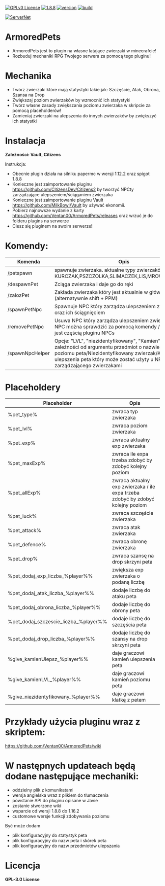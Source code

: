 

[![GPLv3 License](https://img.shields.io/badge/License-GPL%20v3-yellow.svg)](https://opensource.org/licenses/)
[![1.8.8](https://badgen.net/badge/minecraft/1.8.8/blue)](https://badgen.net/badge/minecraft/1.8.8/blue)
[![version](https://badgen.net/badge/version/v1.01/blue)](https://badgen.net/badge/version/v1.01/blue)
[![build](https://badgen.net/badge/build/passing/green)](https://badgen.net/badge/build/passing/green)

[![ServerNet](https://i.imgur.com/EwBly0J.png)](https://servernet.pl/)
# ArmoredPets

- ArmoredPets jest to plugin na własne latające zwierzaki w minecrafcie!
- Rozbuduj mechaniki RPG Twojego serwera za pomocą tego pluginu!

# Mechanika

- Twórz zwierzaki które mają statystyki takie jak: Szczęście, Atak, Obrona, Szansa na Drop
- Zwiększaj poziom zwierzaków by wzmocnić ich statystyki
- Twórz własne zasady zwiększania poziomu zwierzaka w skripcie za pomocą placeholderów!
- Zamieniaj zwierzaki na ulepszenia do innych zwierzaków by zwiększyć ich statystki

# Instalacja
**Zależności:
Vault, Citizens**

Instrukcja:
- Obecnie plugin działa na silniku papermc w wersji 1.12.2 oraz spigot 1.8.8
- Konieczne jest zaimportowanie pluginu https://github.com/CitizensDev/Citizens2 by tworzyć NPCty zarządzające ulepszeniem/ściąganiem zwierzaka
- Konieczne jest zaimportowanie pluginu Vault https://github.com/MilkBowl/Vault by używać ekonomii.
- Pobierz najnowsze wydanie z karty https://github.com/Ventan00/ArmoredPets/releases oraz wrzuć je do folderu plugins na serwerze
- Ciesz się pluginem na swoim serwerze!

# Komendy:
| Komenda | Opis | Permisje |
| ------ | ------ | ------ |
| /petspawn | spawnuje zwierzaka. aktualne typy zwierzaków: KURCZAK,PSZCZOLKA,SLIMACZEK,LIS,MROWKA,PTASZEK | armoredpets.spawn |
| /despawnPet | Zciąga zwierzaka i daje go do ręki | brak |
| /zalozPet | Zakłada zwierzaka który jest aktualnie w głównej ręce (alternatywnie shift + PPM) | brak |
| /spawnPetNpc | Spawnuje NPC który zarządza ulepszeniem zwierzaków oraz ich ściągnięciem | armoredpets.spawnNPC |
| /removePetNpc | Usuwa NPC który zarządza ulepszeniem zwierzaków. ID NPC można sprawdzić za pomocą komendy /npc info która jest częścią pluginu NPCs | armoredpets.spawnNPC |
| /spawnNpcHelper | Opcje: "LVL", "niezidentyfikowany", "Kamien". Spawnuje w zależności od argumentu przedmiot o nazwie Kamień poziomu peta/Niezidentyfikowany zwierzak/Kamień ulepszenia peta który może zostać użyty u NPC zarządzającego zwierzakami | armoredpets.spawnhelper |

# Placeholdery
| Placeholder | Opis |
| ------ | ------ |
| %pet_type% | zwraca typ zwierzaka |
| %pet_lvl% | zwraca poziom zwierzaka  |
| %pet_exp% | zwraca aktualny exp zwierzaka |
| %pet_maxExp% | zwraca ile expa trzeba zdobyć by zdobyć kolejny poziom |
| %pet_allExp% | zwraca aktualny exp zwierzaka / ile expa trzeba zdobyć by zdobyć kolejny poziom |
| %pet_luck% | zwraca szczęście zwierzaka |
| %pet_attack% | zwraca atak zwierzaka |
| %pet_defence% | zwraca obronę zwierzaka |
| %pet_drop% | zwraca szansę na drop skrzyni peta |
| %pet_dodaj_exp_liczba_%player%% | zwiększa exp zwierzaka o podaną liczbę |
| %pet_dodaj_atak_liczba_%player%% | dodaje liczbę do ataku peta |
| %pet_dodaj_obrona_liczba_%player%% | dodaje liczbę do obrony peta |
| %pet_dodaj_szczescie_liczba_%player%% | dodaje liczbę do szczęścia peta |
| %pet_dodaj_drop_liczba_%player%% | dodaje liczbę do szansy na drop skrzyni peta |
| %give_kamienUlepsz_%player%% | daje graczowi kamień ulepszenia peta |
| %give_kamienLVL_%player%% | daje graczowi kamień poziomu peta |
| %give_niezidentyfikowany_%player%% | daje graczowi klatkę z petem |


# Przykłady użycia pluginu wraz z skriptem:
 https://github.com/Ventan00/ArmoredPets/wiki

# W następnych updateach będą dodane następujące mechaniki:
- oddzielny plik z komunikatami
- wersja angielska wraz z plikiem do tłumaczenia
- powstanie API do pluginu opisane w Javie
- zostanie stworzone wiki
- wsparcie od wersji 1.8.8 do 1.16.2
- customowe wersje funkcji zdobywania poziomu


Być może dodam
- plik konfiguracyjny do statystyk peta
- plik konfiguracyjny do nazw peta i skórek peta
- plik konfiguracyjny do nazw przedmiotów ulepszania


# Licencja

**GPL-3.0 License**

